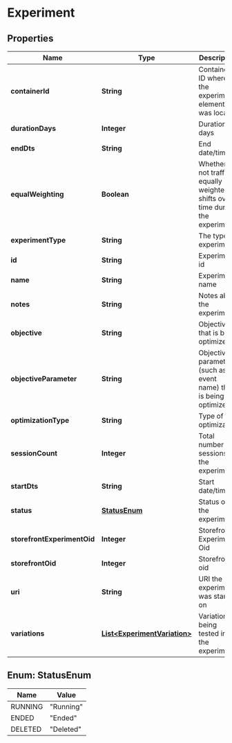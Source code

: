 

# Experiment


## Properties

| Name | Type | Description | Notes |
|------------ | ------------- | ------------- | -------------|
|**containerId** | **String** | Contained ID where the experiment element was located |  [optional] |
|**durationDays** | **Integer** | Duration in days |  [optional] |
|**endDts** | **String** | End date/time |  [optional] |
|**equalWeighting** | **Boolean** | Whether or not traffic is equally weighted or shifts over time during the experiment |  [optional] |
|**experimentType** | **String** | The type of experiment |  [optional] |
|**id** | **String** | Experiment id |  [optional] |
|**name** | **String** | Experiment name |  [optional] |
|**notes** | **String** | Notes about the experiment |  [optional] |
|**objective** | **String** | Objective that is being optimized |  [optional] |
|**objectiveParameter** | **String** | Objective parameter (such as event name) that is being optimized |  [optional] |
|**optimizationType** | **String** | Type of optimization |  [optional] |
|**sessionCount** | **Integer** | Total number of sessions in the experiment |  [optional] |
|**startDts** | **String** | Start date/time |  [optional] |
|**status** | [**StatusEnum**](#StatusEnum) | Status of the experiment |  [optional] |
|**storefrontExperimentOid** | **Integer** | Storefront Experiment Oid |  [optional] |
|**storefrontOid** | **Integer** | Storefront oid |  [optional] |
|**uri** | **String** | URI the experiment was started on |  [optional] |
|**variations** | [**List&lt;ExperimentVariation&gt;**](ExperimentVariation.md) | Variations being tested in the experiment |  [optional] |



## Enum: StatusEnum

| Name | Value |
|---- | -----|
| RUNNING | &quot;Running&quot; |
| ENDED | &quot;Ended&quot; |
| DELETED | &quot;Deleted&quot; |



